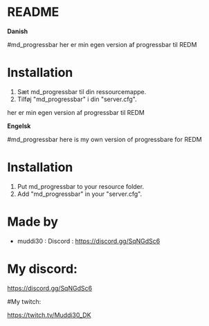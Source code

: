 
# README  

**Danish**


#md_progressbar
her er min egen version af progressbar til REDM 

# Installation
1. Sæt md_progressbar til din ressourcemappe.
2. Tilføj "md_progressbar" i din "server.cfg".

her er min egen version af progressbar til REDM 

**Engelsk**

#md_progressbar
here is my own version of progressbare for REDM

# Installation
1. Put md_progressbar to your resource folder.
2. Add "md_progressbar" in your "server.cfg".

# Made by
- muddi30 : Discord : https://discord.gg/SqNGdSc6

# My discord:

https://discord.gg/SqNGdSc6

#My twitch:

https://twitch.tv/Muddi30_DK
